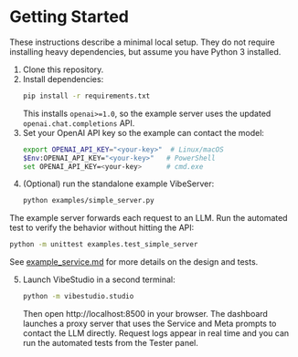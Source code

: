 # Getting Started

These instructions describe a minimal local setup. They do not require installing heavy dependencies, but assume you have Python 3 installed.

1. Clone this repository.
2. Install dependencies:
   ```bash
   pip install -r requirements.txt
   ```
   This installs `openai>=1.0`, so the example server uses the
   updated `openai.chat.completions` API.
3. Set your OpenAI API key so the example can contact the model:
   ```bash
   export OPENAI_API_KEY="<your-key>"  # Linux/macOS
   $Env:OPENAI_API_KEY="<your-key>"   # PowerShell
   set OPENAI_API_KEY=<your-key>      # cmd.exe
   ```
4. (Optional) run the standalone example VibeServer:
   ```bash
   python examples/simple_server.py
   ```

The example server forwards each request to an LLM. Run the automated test to verify the behavior without hitting the API:
```bash
python -m unittest examples.test_simple_server
```
See [example_service.md](example_service.md) for more details on the design and tests.

5. Launch VibeStudio in a second terminal:
   ```bash
   python -m vibestudio.studio
   ```
   Then open http://localhost:8500 in your browser. The dashboard launches a
   proxy server that uses the Service and Meta prompts to contact the LLM
   directly. Request logs appear in real time and you can run the automated
   tests from the Tester panel.
